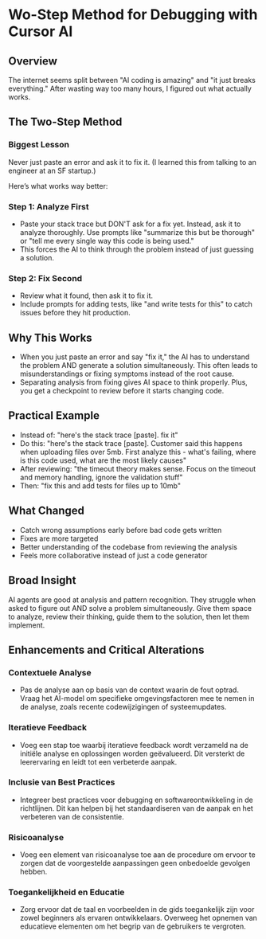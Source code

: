 # Wo-Step Method for Debugging with Cursor AI

## Overview

The internet seems split between "AI coding is amazing" and "it just breaks everything." After wasting way too many hours, I figured out what actually works.

## The Two-Step Method

### Biggest Lesson

Never just paste an error and ask it to fix it. (I learned this from talking to an engineer at an SF startup.)

Here’s what works way better:

### Step 1: Analyze First
- Paste your stack trace but DON'T ask for a fix yet. Instead, ask it to analyze thoroughly. Use prompts like "summarize this but be thorough" or "tell me every single way this code is being used."
- This forces the AI to think through the problem instead of just guessing a solution.

### Step 2: Fix Second
- Review what it found, then ask it to fix it.
- Include prompts for adding tests, like "and write tests for this" to catch issues before they hit production.

## Why This Works

- When you just paste an error and say "fix it," the AI has to understand the problem AND generate a solution simultaneously. This often leads to misunderstandings or fixing symptoms instead of the root cause.
- Separating analysis from fixing gives AI space to think properly. Plus, you get a checkpoint to review before it starts changing code.

## Practical Example

- Instead of: "here's the stack trace [paste]. fix it"
- Do this: "here's the stack trace [paste]. Customer said this happens when uploading files over 5mb. First analyze this - what's failing, where is this code used, what are the most likely causes"
- After reviewing: "the timeout theory makes sense. Focus on the timeout and memory handling, ignore the validation stuff"
- Then: "fix this and add tests for files up to 10mb"

## What Changed

- Catch wrong assumptions early before bad code gets written
- Fixes are more targeted
- Better understanding of the codebase from reviewing the analysis
- Feels more collaborative instead of just a code generator

## Broad Insight

AI agents are good at analysis and pattern recognition. They struggle when asked to figure out AND solve a problem simultaneously. Give them space to analyze, review their thinking, guide them to the solution, then let them implement.

## Enhancements and Critical Alterations

### Contextuele Analyse
- Pas de analyse aan op basis van de context waarin de fout optrad. Vraag het AI-model om specifieke omgevingsfactoren mee te nemen in de analyse, zoals recente codewijzigingen of systeemupdates.

### Iteratieve Feedback
- Voeg een stap toe waarbij iteratieve feedback wordt verzameld na de initiële analyse en oplossingen worden geëvalueerd. Dit versterkt de leerervaring en leidt tot een verbeterde aanpak.

### Inclusie van Best Practices
- Integreer best practices voor debugging en softwareontwikkeling in de richtlijnen. Dit kan helpen bij het standaardiseren van de aanpak en het verbeteren van de consistentie.

### Risicoanalyse
- Voeg een element van risicoanalyse toe aan de procedure om ervoor te zorgen dat de voorgestelde aanpassingen geen onbedoelde gevolgen hebben.

### Toegankelijkheid en Educatie
- Zorg ervoor dat de taal en voorbeelden in de gids toegankelijk zijn voor zowel beginners als ervaren ontwikkelaars. Overweeg het opnemen van educatieve elementen om het begrip van de gebruikers te vergroten.
